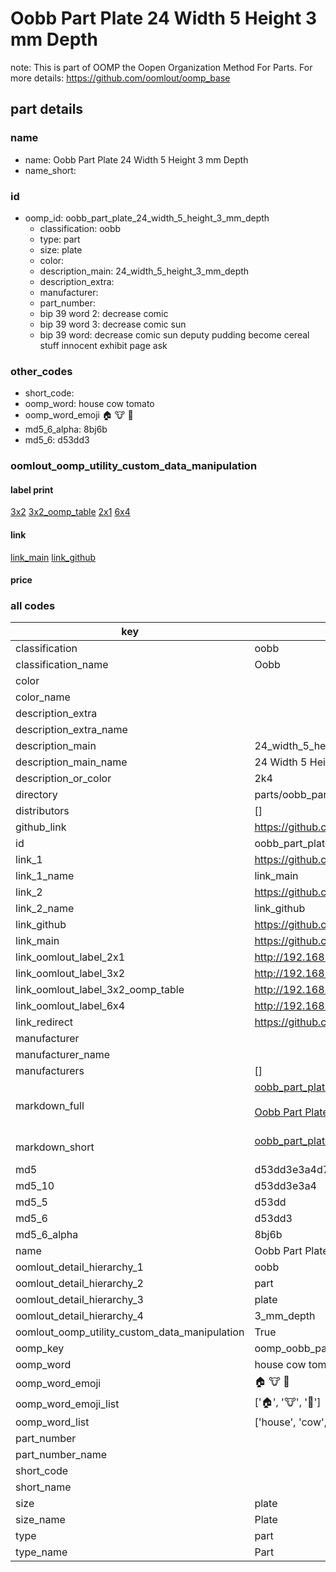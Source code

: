 # Oobb Part Plate 24 Width 5 Height 3 mm Depth  

note: This is part of OOMP the Oopen Organization Method For Parts. For more details: https://github.com/oomlout/oomp_base

##  part details
  







### name
* name: Oobb Part Plate 24 Width 5 Height 3 mm Depth
* name_short: 
### id
* oomp_id: oobb_part_plate_24_width_5_height_3_mm_depth
  * classification: oobb
  * type: part
  * size: plate
  * color: 
  * description_main: 24_width_5_height_3_mm_depth
  * description_extra: 
  * manufacturer: 
  * part_number: 
  * bip 39 word 2: decrease comic
  * bip 39 word 3: decrease comic sun
  * bip 39 word: decrease comic sun deputy pudding become cereal stuff innocent exhibit page ask

### other_codes
* short_code: 
* oomp_word: house cow tomato
* oomp_word_emoji :house: :cow: :tomato:
* md5_6_alpha: 8bj6b
* md5_6: d53dd3






### oomlout_oomp_utility_custom_data_manipulation
#### label print
[3x2](http://192.168.1.245:1112/?label=oomp%208bj6b)
[3x2_oomp_table](http://192.168.1.108:1112/?label=oomp%208bj6b)
[2x1](http://192.168.1.242:1112/?label=oomp%208bj6b)
[6x4](http://192.168.1.55:1112/?label=oomp%208bj6b)    

#### link

[link_main](https://github.com/oomlout/oomlout_oomp_version_1_messy/tree/main/parts/oobb_part_plate_24_width_5_height_3_mm_depth) [link_github](https://github.com/oomlout/oomlout_oomp_version_1_messy/tree/main/parts/oobb_part_plate_24_width_5_height_3_mm_depth)                             

#### price







### all codes 
| key | value |  
| --- | --- |  
| classification | oobb |  
| classification_name | Oobb |  
| color |  |  
| color_name |  |  
| description_extra |  |  
| description_extra_name |  |  
| description_main | 24_width_5_height_3_mm_depth |  
| description_main_name | 24 Width 5 Height 3 mm Depth |  
| description_or_color | 2k4 |  
| directory | parts/oobb_part_plate_24_width_5_height_3_mm_depth |  
| distributors | [] |  
| github_link | https://github.com/oomlout/oomlout_oomp_part_src/tree/main/parts/oobb_part_plate_24_width_5_height_3_mm_depth |  
| id | oobb_part_plate_24_width_5_height_3_mm_depth |  
| link_1 | https://github.com/oomlout/oomlout_oomp_version_1_messy/tree/main/parts/oobb_part_plate_24_width_5_height_3_mm_depth |  
| link_1_name | link_main |  
| link_2 | https://github.com/oomlout/oomlout_oomp_version_1_messy/tree/main/parts/oobb_part_plate_24_width_5_height_3_mm_depth |  
| link_2_name | link_github |  
| link_github | https://github.com/oomlout/oomlout_oomp_version_1_messy/tree/main/parts/oobb_part_plate_24_width_5_height_3_mm_depth |  
| link_main | https://github.com/oomlout/oomlout_oomp_version_1_messy/tree/main/parts/oobb_part_plate_24_width_5_height_3_mm_depth |  
| link_oomlout_label_2x1 | http://192.168.1.242:1112/?label=oomp%208bj6b |  
| link_oomlout_label_3x2 | http://192.168.1.245:1112/?label=oomp%208bj6b |  
| link_oomlout_label_3x2_oomp_table | http://192.168.1.108:1112/?label=oomp%208bj6b |  
| link_oomlout_label_6x4 | http://192.168.1.55:1112/?label=oomp%208bj6b |  
| link_redirect | https://github.com/oomlout/oomlout_oomp_version_1_messy/tree/main/parts/oobb_part_plate_24_width_5_height_3_mm_depth |  
| manufacturer |  |  
| manufacturer_name |  |  
| manufacturers | [] |  
| markdown_full | [oobb_part_plate_24_width_5_height_3_mm_depth](none)<br>[](none)<br>[Oobb Part Plate 24 Width 5 Height 3 Mm Depth](none)<br><br> |  
| markdown_short | [oobb_part_plate_24_width_5_height_3_mm_depth](none)<br><br> |  
| md5 | d53dd3e3a4d784b04fd693b5b28b91c9 |  
| md5_10 | d53dd3e3a4 |  
| md5_5 | d53dd |  
| md5_6 | d53dd3 |  
| md5_6_alpha | 8bj6b |  
| name | Oobb Part Plate 24 Width 5 Height 3 mm Depth |  
| oomlout_detail_hierarchy_1 | oobb |  
| oomlout_detail_hierarchy_2 | part |  
| oomlout_detail_hierarchy_3 | plate |  
| oomlout_detail_hierarchy_4 | 3_mm_depth |  
| oomlout_oomp_utility_custom_data_manipulation | True |  
| oomp_key | oomp_oobb_part_plate_24_width_5_height_3_mm_depth |  
| oomp_word | house cow tomato |  
| oomp_word_emoji | :house: :cow: :tomato: |  
| oomp_word_emoji_list | [':house:', ':cow:', ':tomato:'] |  
| oomp_word_list | ['house', 'cow', 'tomato'] |  
| part_number |  |  
| part_number_name |  |  
| short_code |  |  
| short_name |  |  
| size | plate |  
| size_name | Plate |  
| type | part |  
| type_name | Part |  

